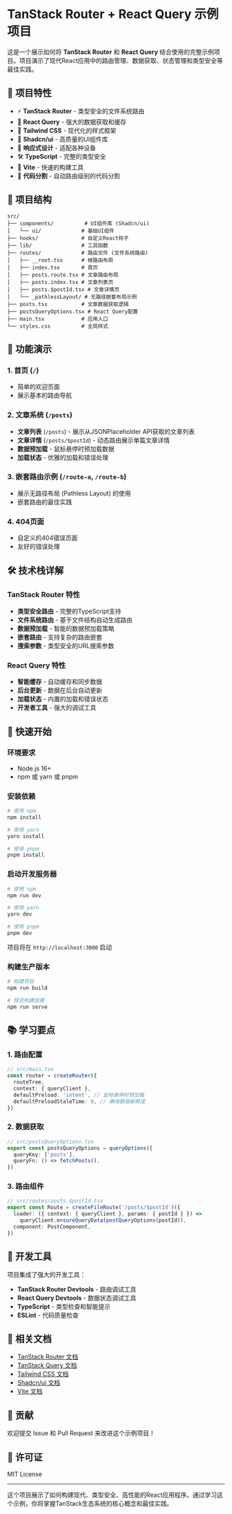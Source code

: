 # TanStack Router + React Query 示例项目

这是一个展示如何将 **TanStack Router** 和 **React Query** 结合使用的完整示例项目。项目演示了现代React应用中的路由管理、数据获取、状态管理和类型安全等最佳实践。

## 🚀 项目特性

- ⚡ **TanStack Router** - 类型安全的文件系统路由
- 🔄 **React Query** - 强大的数据获取和缓存
- 🎨 **Tailwind CSS** - 现代化的样式框架
- 🧩 **Shadcn/ui** - 高质量的UI组件库
- 📱 **响应式设计** - 适配各种设备
- 🛠️ **TypeScript** - 完整的类型安全
- 🔧 **Vite** - 快速的构建工具
- 🎯 **代码分割** - 自动路由级别的代码分割

## 📁 项目结构

```
src/
├── components/          # UI组件库 (Shadcn/ui)
│   └── ui/             # 基础UI组件
├── hooks/              # 自定义React钩子
├── lib/                # 工具函数
├── routes/             # 路由文件 (文件系统路由)
│   ├── __root.tsx      # 根路由布局
│   ├── index.tsx       # 首页
│   ├── posts.route.tsx # 文章路由布局
│   ├── posts.index.tsx # 文章列表页
│   ├── posts.$postId.tsx # 文章详情页
│   └── _pathlessLayout/ # 无路径嵌套布局示例
├── posts.tsx           # 文章数据获取逻辑
├── postsQueryOptions.tsx # React Query配置
├── main.tsx            # 应用入口
└── styles.css          # 全局样式
```

## 🎯 功能演示

### 1. 首页 (`/`)
- 简单的欢迎页面
- 展示基本的路由导航

### 2. 文章系统 (`/posts`)
- **文章列表** (`/posts`) - 展示从JSONPlaceholder API获取的文章列表
- **文章详情** (`/posts/$postId`) - 动态路由展示单篇文章详情
- **数据预加载** - 鼠标悬停时预加载数据
- **加载状态** - 优雅的加载和错误处理

### 3. 嵌套路由示例 (`/route-a`, `/route-b`)
- 展示无路径布局 (Pathless Layout) 的使用
- 嵌套路由的最佳实践

### 4. 404页面
- 自定义的404错误页面
- 友好的错误处理

## 🛠️ 技术栈详解

### TanStack Router 特性
- **类型安全路由** - 完整的TypeScript支持
- **文件系统路由** - 基于文件结构自动生成路由
- **数据预加载** - 智能的数据预加载策略
- **嵌套路由** - 支持复杂的路由嵌套
- **搜索参数** - 类型安全的URL搜索参数

### React Query 特性
- **智能缓存** - 自动缓存和同步数据
- **后台更新** - 数据在后台自动更新
- **加载状态** - 内置的加载和错误状态
- **开发者工具** - 强大的调试工具

## 🚀 快速开始

### 环境要求
- Node.js 16+ 
- npm 或 yarn 或 pnpm

### 安装依赖

```bash
# 使用 npm
npm install

# 使用 yarn
yarn install

# 使用 pnpm
pnpm install
```

### 启动开发服务器

```bash
# 使用 npm
npm run dev

# 使用 yarn  
yarn dev

# 使用 pnpm
pnpm dev
```

项目将在 `http://localhost:3000` 启动

### 构建生产版本

```bash
# 构建项目
npm run build

# 预览构建结果
npm run serve
```

## 📚 学习要点

### 1. 路由配置
```typescript
// src/main.tsx
const router = createRouter({
  routeTree,
  context: { queryClient },
  defaultPreload: 'intent', // 鼠标悬停时预加载
  defaultPreloadStaleTime: 0, // 确保数据新鲜度
})
```

### 2. 数据获取
```typescript
// src/postsQueryOptions.tsx
export const postsQueryOptions = queryOptions({
  queryKey: ['posts'],
  queryFn: () => fetchPosts(),
})
```

### 3. 路由组件
```typescript
// src/routes/posts.$postId.tsx
export const Route = createFileRoute('/posts/$postId')({
  loader: ({ context: { queryClient }, params: { postId } }) =>
    queryClient.ensureQueryData(postQueryOptions(postId)),
  component: PostComponent,
})
```

## 🔧 开发工具

项目集成了强大的开发工具：

- **TanStack Router Devtools** - 路由调试工具
- **React Query Devtools** - 数据状态调试工具
- **TypeScript** - 类型检查和智能提示
- **ESLint** - 代码质量检查

## 📖 相关文档

- [TanStack Router 文档](https://tanstack.com/router)
- [TanStack Query 文档](https://tanstack.com/query)
- [Tailwind CSS 文档](https://tailwindcss.com)
- [Shadcn/ui 文档](https://ui.shadcn.com)
- [Vite 文档](https://vitejs.dev)

## 🤝 贡献

欢迎提交 Issue 和 Pull Request 来改进这个示例项目！

## 📄 许可证

MIT License

---

这个项目展示了如何构建现代、类型安全、高性能的React应用程序。通过学习这个示例，你将掌握TanStack生态系统的核心概念和最佳实践。
